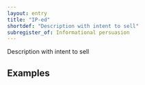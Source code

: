 ```yaml
---
layout: entry
title: "IP-ed"
shortdef: "Description with intent to sell"
subregister_of: Informational persuasion
---
```


Description with intent to sell

<!-- details -->

## Examples

<!-- START GENERATED SCREENSHOT GALLERY -->
<!-- END GENERATED SCREENSHOT GALLERY -->
